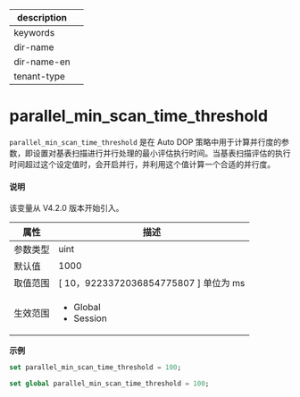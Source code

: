 |description||
|---|---|
|keywords||
|dir-name||
|dir-name-en||
|tenant-type||

# parallel_min_scan_time_threshold

`parallel_min_scan_time_threshold` 是在 Auto DOP 策略中用于计算并行度的参数，即设置对基表扫描进行并行处理的最小评估执行时间。当基表扫描评估的执行时间超过这个设定值时，会开启并行，并利用这个值计算一个合适的并行度。

<main id="notice" type='explain'>
  <h4>说明</h4>
  <p>该变量从 V4.2.0 版本开始引入。</p>
</main>

| 属性 | 描述 |
| --- | --- |
| 参数类型 | uint |
| 默认值 | 1000 |
| 取值范围 | [ 10，9223372036854775807 ] 单位为 ms |
| 生效范围 |  <ul><li>Global  </li><li>Session </li></ul>|
**示例**

```sql
set parallel_min_scan_time_threshold = 100;
```

```sql
set global parallel_min_scan_time_threshold = 100;
```
